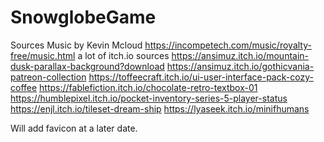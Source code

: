 # SnowglobeGame

Sources
Music by Kevin Mcloud https://incompetech.com/music/royalty-free/music.html
a lot of itch.io sources
https://ansimuz.itch.io/mountain-dusk-parallax-background?download
https://ansimuz.itch.io/gothicvania-patreon-collection
https://toffeecraft.itch.io/ui-user-interface-pack-cozy-coffee
https://fablefiction.itch.io/chocolate-retro-textbox-01
https://humblepixel.itch.io/pocket-inventory-series-5-player-status
https://enjl.itch.io/tileset-dream-ship
https://lyaseek.itch.io/minifhumans

Will add favicon at a later date.

